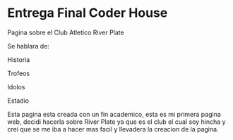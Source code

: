 # Entrega Final Coder House 

Pagina sobre el Club Atletico River Plate

Se hablara de:

Historia

Trofeos

Idolos

Estadio

Esta pagina esta creada con un fin academico, esta es mi primera pagina web, decidi hacerla sobre River Plate ya que es el club el cual soy hincha y crei que se me iba a hacer mas facil y llevadera la creacion de la pagina.



